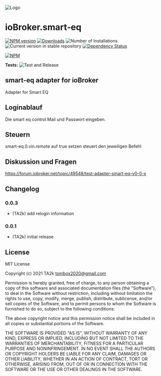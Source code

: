 ![Logo](admin/smart-eq.png)

# ioBroker.smart-eq

[![NPM version](https://img.shields.io/npm/v/iobroker.smart-eq.svg)](https://www.npmjs.com/package/iobroker.smart-eq)
[![Downloads](https://img.shields.io/npm/dm/iobroker.smart-eq.svg)](https://www.npmjs.com/package/iobroker.smart-eq)
![Number of Installations](https://iobroker.live/badges/smart-eq-installed.svg)
![Current version in stable repository](https://iobroker.live/badges/smart-eq-stable.svg)
[![Dependency Status](https://img.shields.io/david/TA2k/iobroker.smart-eq.svg)](https://david-dm.org/TA2k/iobroker.smart-eq)

[![NPM](https://nodei.co/npm/iobroker.smart-eq.png?downloads=true)](https://nodei.co/npm/iobroker.smart-eq/)

**Tests:** ![Test and Release](https://github.com/TA2k/ioBroker.smart-eq/workflows/Test%20and%20Release/badge.svg)

## smart-eq adapter for ioBroker

Adapter for Smart EQ

## Loginablauf

Die smart eq control Mail und Passwort eingeben.

## Steuern

smart-eq.0.vin.remote auf true setzen steuert den jeweiligen Befehl

## Diskussion und Fragen

<https://forum.iobroker.net/topic/49548/test-adapter-smart-eq-v0-0-x>

## Changelog

### 0.0.3

- (TA2k) add relogin information

### 0.0.1

- (TA2k) initial release

## License

MIT License

Copyright (c) 2021 TA2k <tombox2020@gmail.com>

Permission is hereby granted, free of charge, to any person obtaining a copy
of this software and associated documentation files (the "Software"), to deal
in the Software without restriction, including without limitation the rights
to use, copy, modify, merge, publish, distribute, sublicense, and/or sell
copies of the Software, and to permit persons to whom the Software is
furnished to do so, subject to the following conditions:

The above copyright notice and this permission notice shall be included in all
copies or substantial portions of the Software.

THE SOFTWARE IS PROVIDED "AS IS", WITHOUT WARRANTY OF ANY KIND, EXPRESS OR
IMPLIED, INCLUDING BUT NOT LIMITED TO THE WARRANTIES OF MERCHANTABILITY,
FITNESS FOR A PARTICULAR PURPOSE AND NONINFRINGEMENT. IN NO EVENT SHALL THE
AUTHORS OR COPYRIGHT HOLDERS BE LIABLE FOR ANY CLAIM, DAMAGES OR OTHER
LIABILITY, WHETHER IN AN ACTION OF CONTRACT, TORT OR OTHERWISE, ARISING FROM,
OUT OF OR IN CONNECTION WITH THE SOFTWARE OR THE USE OR OTHER DEALINGS IN THE
SOFTWARE.
